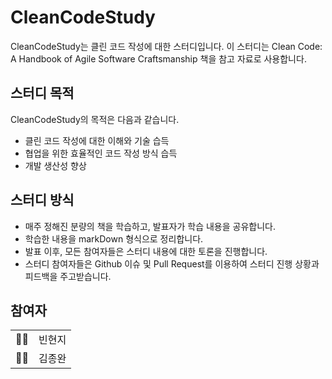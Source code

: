 # CleanCodeStudy

CleanCodeStudy는 클린 코드 작성에 대한 스터디입니다. 이 스터디는 Clean Code: A Handbook of Agile Software Craftsmanship 책을 참고 자료로 사용합니다. 

## 스터디 목적

CleanCodeStudy의 목적은 다음과 같습니다.

- 클린 코드 작성에 대한 이해와 기술 습득
- 협업을 위한 효율적인 코드 작성 방식 습득
- 개발 생산성 향상



## 스터디 방식

- 매주 정해진 분량의 책을 학습하고, 발표자가 학습 내용을 공유합니다.
- 학습한 내용을 markDown 형식으로 정리합니다.
- 발표 이후, 모든 참여자들은 스터디 내용에 대한 토론을 진행합니다.
- 스터디 참여자들은 Github 이슈 및 Pull Request를 이용하여 스터디 진행 상황과 피드백을 주고받습니다.

## 참여자
<table>
  <tr>
    <td>👩🏻</td>
    <td>빈현지</td>
  </tr>
  <tr>
    <td>🧑🏻</td>
    <td>김종완</td>
  </tr>
</table>
